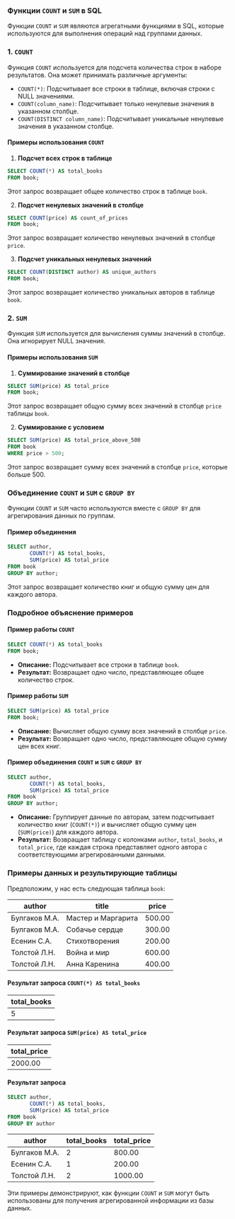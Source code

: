 ### Функции `COUNT` и `SUM` в SQL

Функции `COUNT` и `SUM` являются агрегатными функциями в SQL, которые используются для выполнения операций над группами данных.

### 1. `COUNT`

Функция `COUNT` используется для подсчета количества строк в наборе результатов. Она может принимать различные аргументы:

- `COUNT(*)`: Подсчитывает все строки в таблице, включая строки с NULL значениями.
- `COUNT(column_name)`: Подсчитывает только ненулевые значения в указанном столбце.
- `COUNT(DISTINCT column_name)`: Подсчитывает уникальные ненулевые значения в указанном столбце.

#### Примеры использования `COUNT`

1. **Подсчет всех строк в таблице**

```sql
SELECT COUNT(*) AS total_books 
FROM book;
```

Этот запрос возвращает общее количество строк в таблице `book`.

2. **Подсчет ненулевых значений в столбце**

```sql
SELECT COUNT(price) AS count_of_prices 
FROM book;
```

Этот запрос возвращает количество ненулевых значений в столбце `price`.

3. **Подсчет уникальных ненулевых значений**

```sql
SELECT COUNT(DISTINCT author) AS unique_authors 
FROM book;
```

Этот запрос возвращает количество уникальных авторов в таблице `book`.

### 2. `SUM`

Функция `SUM` используется для вычисления суммы значений в столбце. Она игнорирует NULL значения.

#### Примеры использования `SUM`

1. **Суммирование значений в столбце**

```sql
SELECT SUM(price) AS total_price 
FROM book;
```

Этот запрос возвращает общую сумму всех значений в столбце `price` таблицы `book`.

2. **Суммирование с условием**

```sql
SELECT SUM(price) AS total_price_above_500 
FROM book 
WHERE price > 500;
```

Этот запрос возвращает сумму всех значений в столбце `price`, которые больше 500.

### Объединение `COUNT` и `SUM` с `GROUP BY`

Функции `COUNT` и `SUM` часто используются вместе с `GROUP BY` для агрегирования данных по группам.

#### Пример объединения

```sql
SELECT author, 
       COUNT(*) AS total_books, 
       SUM(price) AS total_price 
FROM book 
GROUP BY author;
```

Этот запрос возвращает количество книг и общую сумму цен для каждого автора.

### Подробное объяснение примеров

#### Пример работы `COUNT`

```sql
SELECT COUNT(*) AS total_books 
FROM book;
```

- **Описание:** Подсчитывает все строки в таблице `book`.
- **Результат:** Возвращает одно число, представляющее общее количество строк.

#### Пример работы `SUM`

```sql
SELECT SUM(price) AS total_price 
FROM book;
```

- **Описание:** Вычисляет общую сумму всех значений в столбце `price`.
- **Результат:** Возвращает одно число, представляющее общую сумму цен всех книг.

#### Пример объединения `COUNT` и `SUM` с `GROUP BY`

```sql
SELECT author, 
       COUNT(*) AS total_books, 
       SUM(price) AS total_price 
FROM book 
GROUP BY author;
```

- **Описание:** Группирует данные по авторам, затем подсчитывает количество книг (`COUNT(*)`) и вычисляет общую сумму цен (`SUM(price)`) для каждого автора.
- **Результат:** Возвращает таблицу с колонками `author`, `total_books`, и `total_price`, где каждая строка представляет одного автора с соответствующими агрегированными данными.

### Примеры данных и результирующие таблицы

Предположим, у нас есть следующая таблица `book`:

| author        | title            | price  |
|---------------|------------------|--------|
| Булгаков М.А. | Мастер и Маргарита | 500.00 |
| Булгаков М.А. | Собачье сердце   | 300.00 |
| Есенин С.А.   | Стихотворения    | 200.00 |
| Толстой Л.Н.  | Война и мир      | 600.00 |
| Толстой Л.Н.  | Анна Каренина    | 400.00 |

#### Результат запроса `COUNT(*) AS total_books`

| total_books |
|-------------|
| 5           |

#### Результат запроса `SUM(price) AS total_price`

| total_price |
|-------------|
| 2000.00     |

#### Результат запроса 
```sql
SELECT author, 
	   COUNT(*) AS total_books, 
	   SUM(price) AS total_price 
FROM book 
GROUP BY author
```

| author        | total_books | total_price |
|---------------|-------------|-------------|
| Булгаков М.А. | 2           | 800.00      |
| Есенин С.А.   | 1           | 200.00      |
| Толстой Л.Н.  | 2           | 1000.00     |

Эти примеры демонстрируют, как функции `COUNT` и `SUM` могут быть использованы для получения агрегированной информации из базы данных.



